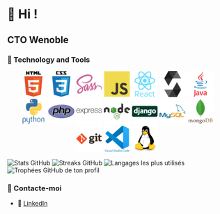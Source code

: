 # 👋 Hi !

## CTO Wenoble

### 🔧 Technology and Tools

<p align="center">
  <img src="https://raw.githubusercontent.com/devicons/devicon/master/icons/html5/html5-original-wordmark.svg" alt="HTML5" width="60" height="60"/>
  <img src="https://raw.githubusercontent.com/devicons/devicon/master/icons/css3/css3-original-wordmark.svg" alt="CSS3" width="60" height="60"/>
  <img src="https://raw.githubusercontent.com/devicons/devicon/master/icons/sass/sass-original.svg" alt="Sass" width="60" height="60"/>
  <img src="https://raw.githubusercontent.com/devicons/devicon/master/icons/javascript/javascript-original.svg" alt="JavaScript" width="60" height="60"/>
  <img src="https://raw.githubusercontent.com/devicons/devicon/master/icons/react/react-original-wordmark.svg" alt="React" width="60" height="60"/>
  <img src="https://raw.githubusercontent.com/devicons/devicon/master/icons/solidity/solidity-original.svg" alt="Solidity" width="60" height="60"/>
  <img src="https://raw.githubusercontent.com/devicons/devicon/master/icons/java/java-original-wordmark.svg" alt="Java" width="60" height="60"/>
  <img src="https://raw.githubusercontent.com/devicons/devicon/master/icons/python/python-original-wordmark.svg" alt="Python" width="60" height="60"/>
  <img src="https://raw.githubusercontent.com/devicons/devicon/master/icons/php/php-original.svg" alt="PHP" width="60" height="60"/>
  <img src="https://raw.githubusercontent.com/devicons/devicon/master/icons/express/express-original-wordmark.svg" alt="Express" width="60" height="60"/>
  <img src="https://raw.githubusercontent.com/devicons/devicon/master/icons/nodejs/nodejs-original-wordmark.svg" alt="Node.js" width="60" height="60"/>
  <img src="https://raw.githubusercontent.com/devicons/devicon/master/icons/django/django-original.svg" alt="Django" width="60" height="60"/>
  <img src="https://raw.githubusercontent.com/devicons/devicon/master/icons/mysql/mysql-original-wordmark.svg" alt="MySQL" width="60" height="60"/>
  <img src="https://raw.githubusercontent.com/devicons/devicon/master/icons/mongodb/mongodb-original-wordmark.svg" alt="MongoDB" width="60" height="60"/>
  <img src="https://raw.githubusercontent.com/devicons/devicon/master/icons/git/git-original-wordmark.svg" alt="Git" width="60" height="60"/>
  <img src="https://raw.githubusercontent.com/devicons/devicon/master/icons/vscode/vscode-original-wordmark.svg" alt="VSCode" width="60" height="60"/>
  <img src="https://raw.githubusercontent.com/devicons/devicon/master/icons/linux/linux-original.svg" alt="Linux" width="60" height="60"/>
</p>

<p>
  <img src="https://github-readme-stats.vercel.app/api?username=maeldvllrs&show_icons=true&theme=radical" alt="Stats GitHub"/>
  <img src="https://github-readme-streak-stats.herokuapp.com/?user=maeldvllrs&theme=radical" alt="Streaks GitHub"/>
  <img src="https://github-readme-stats.vercel.app/api/top-langs/?username=maeldvllrs&layout=compact&theme=radical" alt="Langages les plus utilisés"/>
  <img src="https://github-profile-trophy.vercel.app/?username=tonprofil&theme=radical&no-bg=true" alt="Trophées GitHub de ton profil"/>
</p>

### 🤝 Contacte-moi
- 💼 [LinkedIn](https://www.linkedin.com/in/mael-devillers-b12a5b236)

